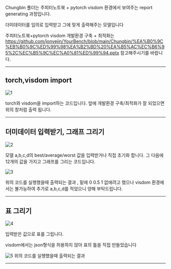 Chungbin 폴더는 주피터노트북 + pytorch visdom 환경에서 보여주는 report generating 과정입니다.

더미데이터를 임의로 입력받고 그에 맞게 출력해주는 모델입니다

주피터노트북+pytorch visdom 개발환경 구축 + 최적화는 https://github.com/jonyejin/YourBench/blob/main/Chungbin/%EA%B0%9C%EB%B0%9C%ED%99%98%EA%B2%BD%20%EA%B5%AC%EC%B6%95%2C%EC%B5%9C%EC%A0%81%ED%99%94.pptx 참고해주시기를 바랍니다.



----------------------------------------------------------------------------------------------------------------------------------------------------------------------

torch,visdom import
----------------------------------------------------------------------------------------------------------------------------------------------------------------------

![1](https://user-images.githubusercontent.com/49296532/141850789-e3045c59-36b2-4ce6-9122-a9fc9334eee8.PNG)


torch와 visdom을 import하는 코드입니다. 앞에 개발환경 구축/최적화가 잘 되었으면 위의 창처럼 출력 됩니다.

----------------------------------------------------------------------------------------------------------------------------------------------------------------------
더미데이터 입력받기, 그래프 그리기
----------------------------------------------------------------------------------------------------------------------------------------------------------------------
![2](https://user-images.githubusercontent.com/49296532/141851144-473a943b-35aa-4302-a290-d31567b1db98.PNG)

모델 a,b,c,d의 best/average/worst 값을 입력받거나 직접 초기화 합니다.
그 다음에 12개의 값을 가지고 그래프를 그리는 코드입니다.




![3](https://user-images.githubusercontent.com/49296532/141851656-93eba3f3-7ded-4c60-949f-334582caa3bf.PNG)

위의 코드를 실행했을때 출력되는 결과 , 밑에 0 0.5 1 없애려고 했으나  visdom 환경에서는 불가능하여 추가로 a,b,c,d를 적었으니 양해 부탁드립니다.

----------------------------------------------------------------------------------------------------------------------------------------------------------------------
표 그리기
----------------------------------------------------------------------------------------------------------------------------------------------------------------------
![4](https://user-images.githubusercontent.com/49296532/141852825-d59eb589-6413-4475-b3d8-f5027b3e0148.PNG)

입력받은 값으로 표를 그립니다.

visdom에서는 json형식을 허용하지 않아 표의 틀을 직접 만들었습니다

![5](https://user-images.githubusercontent.com/49296532/141852990-213d7507-44e5-4294-a9f5-466e97042423.PNG)
위의 코드를 실행했을때 출력되는 결과 

----------------------------------------------------------------------------------------------------------------------------------------------------------------------


